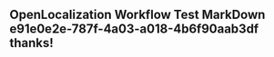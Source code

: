 <properties
ms.topic="hero-topic1"
ms.test1="hero-topic"
ms.test2="test"/>

## OpenLocalization Workflow Test MarkDown e91e0e2e-787f-4a03-a018-4b6f90aab3df thanks!
